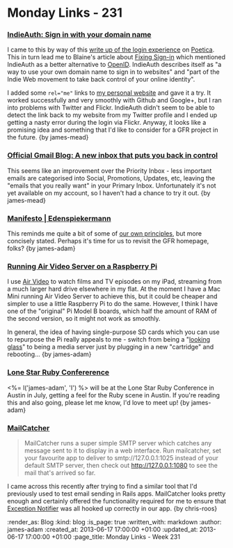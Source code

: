 Monday Links - 231
============

### [IndieAuth: Sign in with your domain name](https://indieauth.com/)

I came to this by way of this [write up of the login experience](http://www.tbray.org/ongoing/When/201x/2013/06/07/Why-findIDP) on [Poetica](https://poetica.com/). This in turn lead me to Blaine's article about [Fixing Sign-in](http://blog.romeda.org/2013/06/thoughts-on-signin.html) which mentioned IndieAuth as a better alternative to [OpenID](http://openid.net/). IndieAuth describes itself as "a way to use your own domain name to sign in to websites" and "part of the Indie Web movement to take back control of your online identity".

I added some `rel="me"` links to [my personal website](http://jamesmead.org) and gave it a try. It worked successfully and very smoothly with Github and Google+, but I ran into problems with Twitter and Flickr. IndieAuth didn't seem to be able to detect the link back to my website from my Twitter profile and I ended up getting a nasty error during the login via Flickr. Anyway, it looks like a promising idea and something that I'd like to consider for a GFR project in the future. {by james-mead}


### [Official Gmail Blog: A new inbox that puts you back in control](http://gmailblog.blogspot.co.uk/2013/05/a-new-inbox-that-puts-you-back-in.html)

This seems like an improvement over the Priority Inbox - less important emails are categorised into Social, Promotions, Updates, etc, leaving the "emails that you really want" in your Primary Inbox. Unfortunately it's not yet available on my account, so I haven't had a chance to try it out. {by james-mead}


### [Manifesto | Edenspiekermann](http://www.edenspiekermann.com/manifesto)

This reminds me quite a bit of some of [our own principles](/), but more concisely stated. Perhaps it's time for us to revisit the GFR homepage, folks? {by james-adam}


### [Running Air Video Server on a Raspberry Pi](http://www.raspberrypi.org/phpBB3/viewtopic.php?t=31808&p=360958)

I use [Air Video](http://www.inmethod.com/air-video/index.html) to watch films and TV episodes on my iPad, streaming from a much larger hard drive elsewhere in my flat. At the moment I have a Mac Mini running Air Video Server to achieve this, but it could be cheaper and simpler to use a little Raspberry Pi to do the same. However, I think I have one of the "original" Pi Model B boards, which half the amount of RAM of the second version, so it might not work as smoothly.

In general, the idea of having single-purpose SD cards which you can use to repurpose the Pi really appeals to me - switch from being a "[looking glass](http://scraplab.net/project-looking-glass/)" to being a media server just by plugging in a new "cartridge" and rebooting... {by james-adam}


### [Lone Star Ruby Confererence](http://www.lonestarruby.org/2013/lsrc)

<%= l('james-adam', 'I') %> will be at the Lone Star Ruby Conference in Austin in July, getting a feel for the Ruby scene in Austin. If you're reading this and also going, please let me know, I'd love to meet up! {by james-adam}


### [MailCatcher](http://mailcatcher.me/)

> MailCatcher runs a super simple SMTP server which catches any message sent to it to display in a web interface. Run mailcatcher, set your favourite app to deliver to smtp://127.0.0.1:1025 instead of your default SMTP server, then check out http://127.0.0.1:1080 to see the mail that's arrived so far.

I came across this recently after trying to find a similar tool that I'd previously used to test email sending in Rails apps. MailCatcher looks pretty enough and certainly offered the functionality required for me to ensure that [Exception Notifier](https://github.com/smartinez87/exception_notification) was all hooked up correctly in our app. {by chris-roos}


:render_as: Blog
:kind: blog
:is_page: true
:written_with: markdown
:author: james-adam
:created_at: 2013-06-17 17:00:00 +01:00
:updated_at: 2013-06-17 17:00:00 +01:00
:page_title: Monday Links - Week 231
